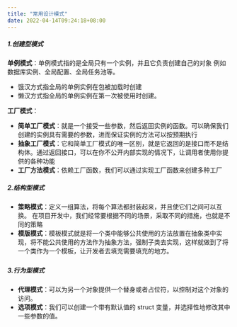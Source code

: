 ```yaml
---
title: "常用设计模式"
date: 2022-04-14T09:24:18+08:00
---
```


##### 1.创建型模式
**单例模式**：单例模式指的是全局只有一个实例，并且它负责创建自己的对象
例如数据库实例、全局配置、全局任务池等。

* 饿汉方式指全局的单例实例在包被加载时创建
* 懒汉方式指全局的单例实例在第一次被使用时创建。

**工厂模式**：

* **简单工厂模式**：就是一个接受一些参数，然后返回实例的函数。可以确保我们创建的实例具有需要的参数，进而保证实例的方法可以按预期执行
* **抽象工厂模式**：它和简单工厂模式的唯一区别，就是它返回的是接口而不是结构体。通过返回接口，可以在你不公开内部实现的情况下，让调用者使用你提供的各种功能
* **工厂方法模式**：依赖工厂函数，我们可以通过实现工厂函数来创建多种工厂

##### 2.结构型模式

* **策略模式**：定义一组算法，将每个算法都封装起来，并且使它们之间可以互换。
在项目开发中，我们经常要根据不同的场景，采取不同的措施，也就是不同的策略
* **模版模式**：模板模式就是将一个类中能够公共使用的方法放置在抽象类中实现，将不能公共使用的方法作为抽象方法，强制子类去实现，这样就做到了将一个类作为一个模板，让开发者去填充需要填充的地方。

##### 
##### 3.行为型模式

* **代理模式**：可以为另一个对象提供一个替身或者占位符，以控制对这个对象的访问。
* **选项模式**：我们可以创建一个带有默认值的 struct 变量，并选择性地修改其中一些参数的值。
